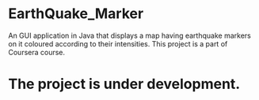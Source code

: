 # EarthQuake_Marker
An GUI application in Java that displays a map having earthquake markers on it coloured according to their intensities.
This project is a part of Coursera course.

# The project is under development.
